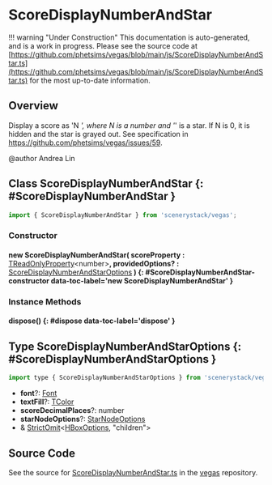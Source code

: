# ScoreDisplayNumberAndStar

!!! warning "Under Construction"
    This documentation is auto-generated, and is a work in progress. Please see the source code at
    [https://github.com/phetsims/vegas/blob/main/js/ScoreDisplayNumberAndStar.ts](https://github.com/phetsims/vegas/blob/main/js/ScoreDisplayNumberAndStar.ts) for the most up-to-date information.

## Overview

Display a score as 'N *', where N is a number and '*' is a star.
If N is 0, it is hidden and the star is grayed out.
See specification in https://github.com/phetsims/vegas/issues/59.

@author Andrea Lin

## Class ScoreDisplayNumberAndStar {: #ScoreDisplayNumberAndStar }


```js
import { ScoreDisplayNumberAndStar } from 'scenerystack/vegas';
```
### Constructor

#### new ScoreDisplayNumberAndStar( scoreProperty : <span style="font-weight: 400;">[TReadOnlyProperty](../axon/TReadOnlyProperty.md)&lt;<span style="color: hsla(calc(var(--md-hue) + 180deg),80%,40%,1);">number</span>&gt;</span>, providedOptions? : <span style="font-weight: 400;">[ScoreDisplayNumberAndStarOptions](../vegas/ScoreDisplayNumberAndStar.md#ScoreDisplayNumberAndStarOptions)</span> ) {: #ScoreDisplayNumberAndStar-constructor data-toc-label='new ScoreDisplayNumberAndStar' }

### Instance Methods

#### dispose() {: #dispose data-toc-label='dispose' }



## Type ScoreDisplayNumberAndStarOptions {: #ScoreDisplayNumberAndStarOptions }


```js
import type { ScoreDisplayNumberAndStarOptions } from 'scenerystack/vegas';
```


- **font**?: [Font](../scenery/Font.md)
- **textFill**?: [TColor](../scenery/TColor.md)
- **scoreDecimalPlaces**?: <span style="color: hsla(calc(var(--md-hue) + 180deg),80%,40%,1);">number</span>
- **starNodeOptions**?: [StarNodeOptions](../scenery-phet/StarNode.md#StarNodeOptions)
- &amp; [StrictOmit](../phet-core/StrictOmit.md)&lt;[HBoxOptions](../scenery/HBox.md#HBoxOptions), "children"&gt;




## Source Code

See the source for [ScoreDisplayNumberAndStar.ts](https://github.com/phetsims/vegas/blob/main/js/ScoreDisplayNumberAndStar.ts) in the [vegas](https://github.com/phetsims/vegas) repository.
